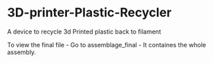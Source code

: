 # 3D-printer-Plastic-Recycler
A device to recycle 3d Printed plastic back to filament



To view the final file - Go to assemblage_final - It containes the whole assembly. 
